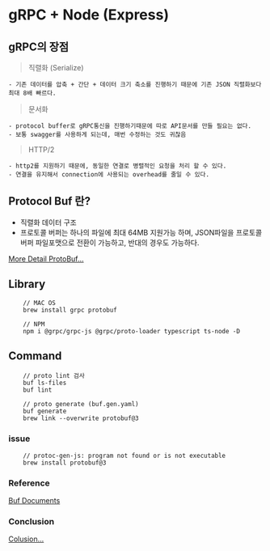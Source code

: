 # gRPC + Node (Express)

## gRPC의 장점

> 직렬화 (Serialize)

    - 기존 데이터를 압축 + 간단 + 데이터 크기 축소를 진행하기 때문에 기존 JSON 직렬화보다 최대 8배 빠르다.

> 문서화

    - protocol buffer로 gRPC통신을 진행하기때문에 따로 API문서를 만들 필요는 없다.
    - 보통 swagger를 사용하게 되는데, 매번 수정하는 것도 귀찮음

> HTTP/2

    - http2를 지원하기 때문에, 동일한 연결로 병렬적인 요청을 처리 할 수 있다.
    - 연결을 유지해서 connection에 사용되는 overhead를 줄일 수 있다.

## Protocol Buf 란?

- 직렬화 데이터 구조
- 프로토콜 버퍼는 하나의 파일에 최대 64MB 지원가능 하며, JSON파일을 프로토콜 버퍼 파일포맷으로 전환이 가능하고, 반대의 경우도 가능하다.

[More Detail ProtoBuf...](./proto/README.md)

## Library

```
    // MAC OS
    brew install grpc protobuf

    // NPM
    npm i @grpc/grpc-js @grpc/proto-loader typescript ts-node -D
```

## Command

```
    // proto lint 검사
    buf ls-files
    buf lint

    // proto generate (buf.gen.yaml)
    buf generate
    brew link --overwrite protobuf@3
```

### issue

```
    // protoc-gen-js: program not found or is not executable
    brew install protobuf@3
```

### Reference

<div><a href="https://docs.buf.build/installation">Buf Documents</a></div>

### Conclusion

[Colusion...](./ConClusion.md)
